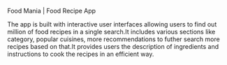 Food Mania | Food Recipe App

The app is built with interactive user interfaces allowing users to find out million of food recipes in a single search.It includes various sections like category, popular cuisines, more recommendations to futher search more recipes based on that.It provides users the description of ingredients and instructions to cook the recipes in an efficient way.
